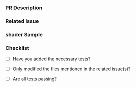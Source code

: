 ### PR Description
<!-- Provide a brief summary of the changes you have made. Explain the purpose and motivation behind these changes. -->

### Related Issue
<!-- Link to the related issue(s) that this PR addresses. Example: #123 -->

### shader Sample
<!-- Provide a shader sample or snippet on which you have tested your changes. like

```crossgl
shader PerlinNoise {
    vertex {
        input vec3 position;
        output vec2 vUV;

        void main() {
            vUV = position.xy * 10.0;
            gl_Position = vec4(position, 1.0);
        }
    }

    // Perlin Noise Function
    float perlinNoise(vec2 p) {
        return fract(sin(dot(p, vec2(12.9898, 78.233))) * 43758.5453);
    }

    // Fragment Shader
    fragment {
        input vec2 vUV;
        output vec4 fragColor;

        void main() {
            float noise = perlinNoise(vUV);
            float height = noise * 10.0;
            vec3 color = vec3(height / 10.0, 1.0 - height / 10.0, 0.0);
            fragColor = vec4(color, 1.0);
        }
    }
}
```-->


### Checklist
- [ ] Have you added the necessary tests?
- [ ] Only modified the files mentioned in the related issue(s)?
- [ ] Are all tests passing?


